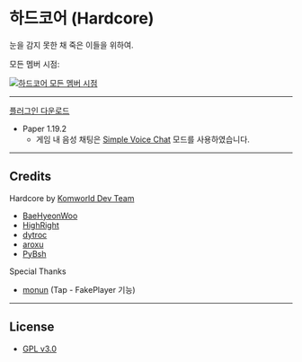 # 하드코어 (Hardcore)

눈을 감지 못한 채 죽은 이들을 위하여.

모든 멤버 시점:

[![하드코어 모든 멤버 시점](https://i.ytimg.com/vi/t3K3iXz-NYY/maxresdefault.jpg)](https://www.youtube.com/playlist?list=PLSPcsedfnZmRGABA7lLcYa7gUmx-zKbk-)

---

[플러그인 다운로드](https://github.com/qogusdn1017/hardcore/releases/latest/download/hardcore.jar)

- Paper 1.19.2
  - 게임 내 음성 채팅은 [Simple Voice Chat](https://www.curseforge.com/minecraft/mc-mods/simple-voice-chat) 모드를 사용하였습니다.

---

## Credits

Hardcore by [Komworld Dev Team](https://github.com/komworld)

- [BaeHyeonWoo](https://github.com/qogusdn1017)
- [HighRight](https://github.com/highright1234)
- [dytroc](https://github.com/dytroc)
- [aroxu](https://github.com/aroxu)
- [PyBsh](https://github.com/PyBsh)

Special Thanks
- [monun](https://github.com/monun) (Tap - FakePlayer 기능)

---

## License

- [GPL v3.0](./LICENSE.md)
